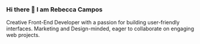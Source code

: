 ### Hi there 👋 I am Rebecca Campos

Creative Front-End Developer with a passion for building user-friendly interfaces. Marketing and Design-minded, eager to collaborate on engaging web projects.
